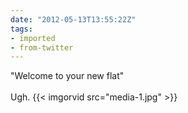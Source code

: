```yaml
---
date: "2012-05-13T13:55:22Z"
tags:
- imported
- from-twitter
---
```

"Welcome to your new flat"\
\
Ugh. {{< imgorvid src="media-1.jpg" >}}

